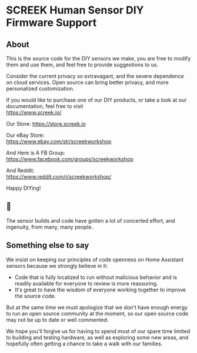 # SCREEK Human Sensor DIY Firmware Support

## About
This is the source code for the DIY sensors we make, you are free to modify them and use them, and feel free to provide suggestions to us.  

Consider the current privacy so extravagant, and the severe dependence on cloud services. Open source can bring better privacy, and more personalized customization.  

If you would like to purchase one of our DIY products, or take a look at our documentation, feel free to visit   
https://www.screek.io/  

Our Store:
https://store.screek.io

Our eBay Store:  
https://www.ebay.com/str/screekworkshop  

And Here is A FB Group:  
https://www.facebook.com/groups/screekworkshop

And Reddit:   
https://www.reddit.com/r/screekworkshop/  

Happy DIYing!

## 🙏
The sensor builds and code have gotten a lot of concerted effort, and ingenuity, from many, many people.


## Something else to say

We insist on keeping our principles of code openness on Home Assistant sensors because we strongly believe in it:
- Code that is fully localized to run without malicious behavior and is readily available for everyone to review is more reassuring.
- It's great to have the wisdom of everyone working together to improve the source code.

But at the same time we must apologize that we don't have enough energy to run an open source community at the moment, so our open source code may not be up to date or well commented.

We hope you'll forgive us for having to spend most of our spare time limited to building and testing hardware, as well as exploring some new areas, and hopefully often getting a chance to take a walk with our families.
